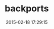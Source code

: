---
layout: post
title:  "backports"
repo:   "marcandre/backports"
date:   2015-02-18 17:29:15
gemurl: http://github.com/marcandre/backports
---